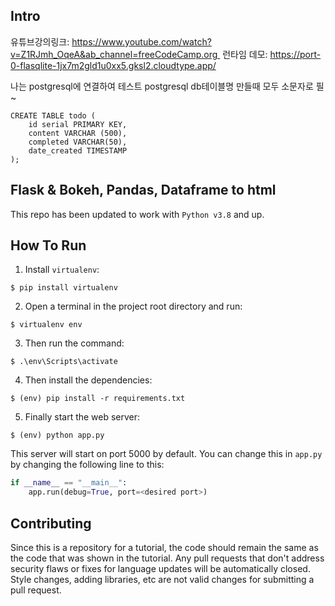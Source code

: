 
## Intro
유튜브강의링크: https://www.youtube.com/watch?v=Z1RJmh_OqeA&ab_channel=freeCodeCamp.org 
런타임 데모: https://port-0-flasqlite-1jx7m2gld1u0xx5.gksl2.cloudtype.app/

나는 postgresql에 연결하여 테스트
postgresql db테이블명 만들때 모두 소문자로 필~
```
CREATE TABLE todo (
	id serial PRIMARY KEY,
	content VARCHAR (500),
	completed VARCHAR(50),
	date_created TIMESTAMP 
);
```

## Flask & Bokeh, Pandas, Dataframe to html
This repo has been updated to work with `Python v3.8` and up.

## How To Run
1. Install `virtualenv`:
```
$ pip install virtualenv
```

2. Open a terminal in the project root directory and run:
```
$ virtualenv env
```

3. Then run the command:
```
$ .\env\Scripts\activate
```

4. Then install the dependencies:
```
$ (env) pip install -r requirements.txt
```

5. Finally start the web server:
```
$ (env) python app.py
```

This server will start on port 5000 by default. You can change this in `app.py` by changing the following line to this:

```python
if __name__ == "__main__":
    app.run(debug=True, port=<desired port>)
```

## Contributing

Since this is a repository for a tutorial, the code should remain the same as the code that was shown in the tutorial. Any pull requests that don't address security flaws or fixes for language updates will be automatically closed. Style changes, adding libraries, etc are not valid changes for submitting a pull request.
